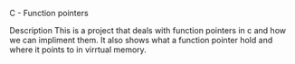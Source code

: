 C - Function pointers

Description
This is a project that deals with function pointers in c and how we can impliment them.
It also shows what a function pointer hold and where it points to in virrtual memory.
